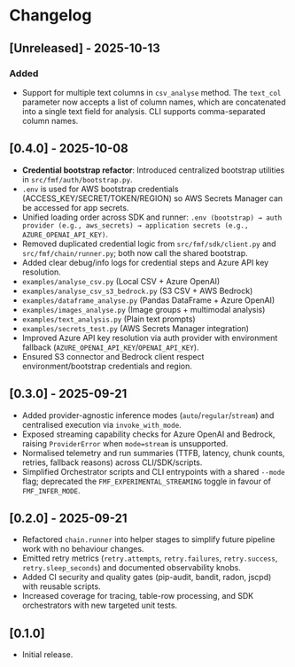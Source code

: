 # Changelog

## [Unreleased] - 2025-10-13

### Added

- Support for multiple text columns in `csv_analyse` method. The `text_col` parameter now accepts a list of column names, which are concatenated into a single text field for analysis. CLI supports comma-separated column names.

## [0.4.0] - 2025-10-08
- **Credential bootstrap refactor**: Introduced centralized bootstrap utilities in `src/fmf/auth/bootstrap.py`.
 - `.env` is used for AWS bootstrap credentials (ACCESS_KEY/SECRET/TOKEN/REGION) so AWS Secrets Manager can be accessed for app secrets.
 - Unified loading order across SDK and runner: `.env (bootstrap) → auth provider (e.g., aws_secrets) → application secrets (e.g., AZURE_OPENAI_API_KEY)`.
 - Removed duplicated credential logic from `src/fmf/sdk/client.py` and `src/fmf/chain/runner.py`; both now call the shared bootstrap.
 - Added clear debug/info logs for credential steps and Azure API key resolution.
 - `examples/analyse_csv.py` (Local CSV + Azure OpenAI)
 - `examples/analyse_csv_s3_bedrock.py` (S3 CSV + AWS Bedrock)
 - `examples/dataframe_analyse.py` (Pandas DataFrame + Azure OpenAI)
 - `examples/images_analyse.py` (Image groups + multimodal analysis)
 - `examples/text_analysis.py` (Plain text prompts)
 - `examples/secrets_test.py` (AWS Secrets Manager integration)
 - Improved Azure API key resolution via auth provider with environment fallback (`AZURE_OPENAI_API_KEY`/`OPENAI_API_KEY`).
 - Ensured S3 connector and Bedrock client respect environment/bootstrap credentials and region.

## [0.3.0] - 2025-09-21
- Added provider-agnostic inference modes (`auto`/`regular`/`stream`) and centralised execution via `invoke_with_mode`.
- Exposed streaming capability checks for Azure OpenAI and Bedrock, raising `ProviderError` when `mode=stream` is unsupported.
- Normalised telemetry and run summaries (TTFB, latency, chunk counts, retries, fallback reasons) across CLI/SDK/scripts.
- Simplified Orchestrator scripts and CLI entrypoints with a shared `--mode` flag; deprecated the `FMF_EXPERIMENTAL_STREAMING` toggle in favour of `FMF_INFER_MODE`.
## [0.2.0] - 2025-09-21
- Refactored `chain.runner` into helper stages to simplify future pipeline work with no behaviour changes.
- Emitted retry metrics (`retry.attempts`, `retry.failures`, `retry.success`, `retry.sleep_seconds`) and documented observability knobs.
- Added CI security and quality gates (pip-audit, bandit, radon, jscpd) with reusable scripts.
- Increased coverage for tracing, table-row processing, and SDK orchestrators with new targeted unit tests.

## [0.1.0]
- Initial release.

